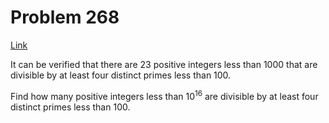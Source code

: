 # Problem 268

[Link](https://projecteuler.net/problem=268)

It can be verified that there are $23$ positive integers less than $1000$ that are divisible by at least four distinct primes less than $100$.

Find how many positive integers less than $10^{16}$ are divisible by at least four distinct primes less than $100$.

